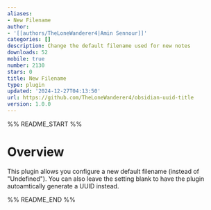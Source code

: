 ```yaml
---
aliases:
- New Filename
author:
- '[[authors/TheLoneWanderer4|Amin Sennour]]'
categories: []
description: Change the default filename used for new notes
downloads: 52
mobile: true
number: 2130
stars: 0
title: New Filename
type: plugin
updated: '2024-12-27T04:13:50'
url: https://github.com/TheLoneWanderer4/obsidian-uuid-title
version: 1.0.0
---
```


%% README_START %%

# Overview

This plugin allows you configure a new default filename (instead of "Undefined"). You can also leave the setting blank to have the plugin autoamtically generate a UUID instead.

%% README_END %%